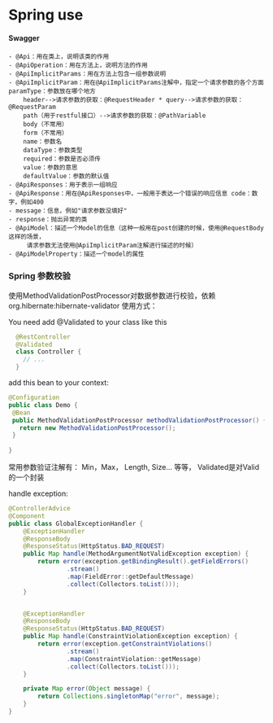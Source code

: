# Spring use

#### Swagger
```$xslt
- @Api：用在类上，说明该类的作用
- @ApiOperation：用在方法上，说明方法的作用
- @ApiImplicitParams：用在方法上包含一组参数说明
- @ApiImplicitParam：用在@ApiImplicitParams注解中，指定一个请求参数的各个方面 paramType：参数放在哪个地方
    header-->请求参数的获取：@RequestHeader * query-->请求参数的获取：@RequestParam
    path（用于restful接口）-->请求参数的获取：@PathVariable
    body（不常用）
    form（不常用）
    name：参数名
    dataType：参数类型
    required：参数是否必须传
    value：参数的意思
    defaultValue：参数的默认值
- @ApiResponses：用于表示一组响应
- @ApiResponse：用在@ApiResponses中，一般用于表达一个错误的响应信息 code：数字，例如400
- message：信息，例如"请求参数没填好"
- response：抛出异常的类
- @ApiModel：描述一个Model的信息（这种一般用在post创建的时候，使用@RequestBody这样的场景，
     请求参数无法使用@ApiImplicitParam注解进行描述的时候）
- @ApiModelProperty：描述一个model的属性
```


### Spring 参数校验
使用MethodValidationPostProcessor对数据参数进行校验，依赖org.hibernate:hibernate-validator
使用方式：

You need add @Validated to your class like this
```java
  @RestController
  @Validated
  class Controller {
    // ... 
  }
```
add this bean to your context:

```java
@Configuration
public class Demo {
 @Bean
 public MethodValidationPostProcessor methodValidationPostProcessor() {
   return new MethodValidationPostProcessor();
 }
    
}
```
常用参数验证注解有： Min，Max， Length, Size... 等等， Validated是对Valid的一个封装

 handle exception:
```java
@ControllerAdvice
@Component
public class GlobalExceptionHandler {
    @ExceptionHandler
    @ResponseBody
    @ResponseStatus(HttpStatus.BAD_REQUEST)
    public Map handle(MethodArgumentNotValidException exception) {
        return error(exception.getBindingResult().getFieldErrors()
                .stream()
                .map(FieldError::getDefaultMessage)
                .collect(Collectors.toList()));
    }


    @ExceptionHandler
    @ResponseBody
    @ResponseStatus(HttpStatus.BAD_REQUEST)
    public Map handle(ConstraintViolationException exception) {
        return error(exception.getConstraintViolations()
                .stream()
                .map(ConstraintViolation::getMessage)
                .collect(Collectors.toList()));
    }

    private Map error(Object message) {
        return Collections.singletonMap("error", message);
    }
}
```

